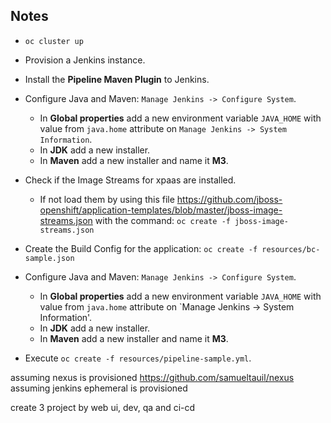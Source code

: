 ## Notes
- `oc cluster up`
- Provision a Jenkins instance.
- Install the **Pipeline Maven Plugin** to Jenkins.
- Configure Java and Maven: `Manage Jenkins -> Configure System`.
  - In **Global properties** add a new environment variable `JAVA_HOME` with value from `java.home` attribute on `Manage Jenkins -> System Information`.
  - In **JDK** add a new installer.
  - In **Maven** add a new installer and name it **M3**.
- Check if the Image Streams for xpaas are installed.
  - If not load them by using this file https://github.com/jboss-openshift/application-templates/blob/master/jboss-image-streams.json with the command:
  `oc create -f jboss-image-streams.json`
- Create the Build Config for the application:
  `oc create -f resources/bc-sample.json`


- Configure Java and Maven: `Manage Jenkins -> Configure System`.
  - In **Global properties** add a new environment variable `JAVA_HOME` with value from `java.home` attribute on `Manage Jenkins -> System Information'.
  - In **JDK** add a new installer.
  - In **Maven** add a new installer and name it **M3**.
- Execute `oc create -f resources/pipeline-sample.yml`.

assuming nexus is provisioned https://github.com/samueltauil/nexus
assuming jenkins ephemeral is provisioned

create 3 project by web ui, dev, qa and ci-cd
 
